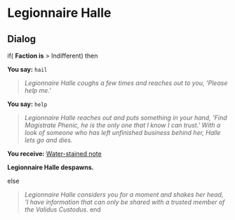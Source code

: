 # Legionnaire Halle
## Dialog

if( **Faction is** > Indifferent) then


**You say:** `hail`




>*Legionnaire Halle coughs a few times and reaches out to you, 'Please help me.'*


**You say:** `help`




>*Legionnaire Halle reaches out and puts something in your hand, 'Find Magistrate Phenic, he is the only one that I know I can trust.' With a look of someone who has left unfinished business behind her, Halle lets go and dies.*



**You receive:**  [Water-stained note](/item/18330)



**Legionnaire Halle despawns.**


else


>*Legionnaire Halle considers you for a moment and shakes her head, 'I have information that can only be shared with a trusted member of the Validus Custodus.*
end
